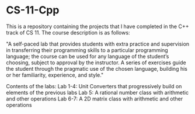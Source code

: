 # CS-11-Cpp

This is a repository containing the projects that I have completed in the C++
track of CS 11. The course description is as follows:

"A self-paced lab that provides students with extra practice and supervision
in transferring their programming skills to a particular programming language;
the course can be used for any language of the student’s choosing, subject to
approval by the instructor. A series of exercises guide the student through
the pragmatic use of the chosen language, building his or her familiarity,
experience, and style."


Contents of the labs:
    Lab 1-4: Unit Converters that progressively build on elements of the
             previous labs
    Lab 5: A rational number class with arithmetic and other operations
    Lab 6-7: A 2D matrix class with arithmetic and other operations
